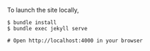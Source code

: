 To launch the site locally,

```
$ bundle install
$ bundle exec jekyll serve

# Open http://localhost:4000 in your browser
```
